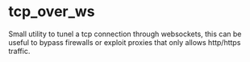 # tcp_over_ws
Small utility to tunel a tcp connection through websockets, this can be useful to bypass firewalls or exploit proxies that only allows http/https traffic.
